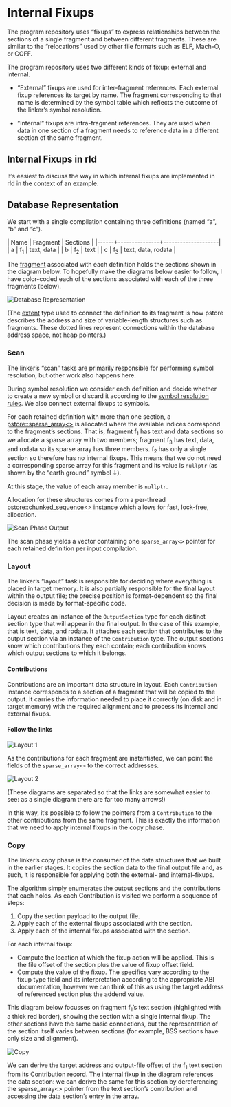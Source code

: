 # Internal Fixups

The program repository uses “fixups” to express relationships between the sections of a single fragment and between different fragments. These are similar to the “relocations” used by other file formats such as ELF, Mach-O, or COFF. 

The program repository uses two different kinds of fixup: external and internal.

- “External” fixups are used for inter-fragment references. Each external fixup references its target by name. The fragment corresponding to that name is determined by the symbol table which reflects the outcome of the linker’s symbol resolution.

- ”Internal” fixups are intra-fragment references. They are used when data in one section of a fragment needs to reference data in a different section of the same fragment.

## Internal Fixups in rld

It’s easiest to discuss the way in which internal fixups are implemented in rld in the context of an example.

## Database Representation

We start with a single compilation containing three definitions (named “a”, “b” and “c”). 

| Name | Fragment      | Sections           |
|------+---------------+--------------------|
| a    | f<sub>1</sub> | text, data         |
| b    | f<sub>2</sub> | text               |
| c    | f<sub>3</sub> | text, data, rodata |

The [fragment]() associated with each definition holds the sections shown in the diagram below. To hopefully make the diagrams below easier to follow, I have color-coded each of the sections associated with each of the three fragments (below).

![Database Representation](images/db.svg)

(The [extent](https://codedocs.xyz/paulhuggett/pstore2/structpstore_1_1extent.html) type used to connect the definition to its fragment is how pstore describes the address and size of variable-length structures such as fragments. These dotted lines represent connections within the database address space, not heap pointers.)

### Scan

The linker’s “scan” tasks are primarily responsible for performing symbol resolution, but other work also happens here.

During symbol resolution we consider each definition and decide whether to create a new symbol or discard it according to the [symbol resolution rules](https://github.com/SNSystems/llvm-project-prepo/wiki/%5Brld%5D-Symbol-resolution-rules). We also connect external fixups to symbols.

For each retained definition with more than one section, a [pstore::sparse\_array<>](https://codedocs.xyz/paulhuggett/pstore2/classpstore_1_1sparse__array.html#details) is allocated where the available indices correspond to the fragment’s sections. That is, fragment f<sub>1</sub> has text and data sections so we allocate a sparse array with two members; fragment f<sub>3</sub> has text, data, and rodata so its sparse array has three members. f<sub>2</sub> has only a single section so therefore has no internal fixups. This means that we do not need a corresponding sparse array for this fragment and its value is `nullptr` (as shown by the “earth ground” symbol ⏚).

At this stage, the value of each array member is `nullptr`.

Allocation for these structures comes from a per-thread [pstore::chunked_sequence<>](https://codedocs.xyz/paulhuggett/pstore2/classpstore_1_1chunked__sequence.html) instance which allows for fast, lock-free, allocation.

![Scan Phase Output](images/scan.svg)

The scan phase yields a vector containing one `sparse_array<>` pointer for each retained definition per input compilation.

### Layout

The linker’s “layout” task is responsible for deciding where everything is placed in target memory. It is also partially responsible for the final layout within the output file; the precise position is format-dependent so the final decision is made by format-specific code.

Layout creates an instance of the `OutputSection` type for each distinct section type that will appear in the final output. In the case of this example, that is text, data, and rodata. It attaches each section that contributes to the output section via an instance of the `Contribution` type. The output sections know which contributions they each contain; each contribution knows which output sections to which it belongs.

#### Contributions

Contributions are an important data structure in layout. Each `Contribution` instance corresponds to a section of a fragment that will be copied to the output. It carries the information needed to place it correctly (on disk and in target memory) with the required alignment and to process its internal and external fixups.

#### Follow the links

![Layout 1](images/layout1.svg)

As the contributions for each fragment are instantiated, we can point the fields of the `sparse_array<>` to the correct addresses.

![Layout 2](images/layout2.svg)

(These diagrams are separated so that the links are somewhat easier to see: as a single diagram there are far too many arrows!)

In this way, it’s possible to follow the pointers from a `Contribution` to the other contributions from the same fragment. This is exactly the information that we need to apply internal fixups in the copy phase.

### Copy

The linker’s copy phase is the consumer of the data structures that we built in the earlier stages. It copies the section data to the final output file and, as such, it is responsible for applying both the external- and internal-fixups.

The algorithm simply enumerates the output sections and the contributions that each holds. As each Contribution is visited we perform a sequence of steps:

1. Copy the section payload to the output file.
1. Apply each of the external fixups associated with the section.
1. Apply each of the internal fixups associated with the section.

For each internal fixup:

- Compute the location at which the fixup action will be applied. This is the file offset of the section plus the value of fixup offset field.
- Compute the value of the fixup. The specifics vary according to the fixup type field and its interpretation according to the appropriate ABI documentation, however we can think of this as using the target address of referenced section plus the addend value.

This diagram below focusses on fragment f<sub>1</sub>’s text section (highlighted with a thick red border), showing the section with a single internal fixup. The other sections have the same basic connections, but the representation of the section itself varies between sections (for example, BSS sections have only size and alignment).
    
![Copy](images/copy.svg)

We can derive the target address and output-file offset of the f<sub>1</sub> text section from its Contribution record. The internal fixup in the diagram references the data section: we can derive the same for this section by dereferencing the sparse_array<> pointer from the text section’s contribution and accessing the data section’s entry in the array.